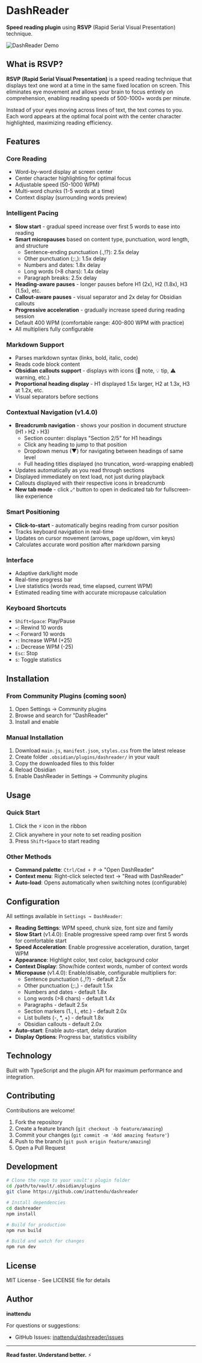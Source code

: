 # DashReader

**Speed reading plugin** using **RSVP** (Rapid Serial Visual Presentation) technique.

![DashReader Demo](dashreader.gif)

## What is RSVP?

**RSVP (Rapid Serial Visual Presentation)** is a speed reading technique that displays text one word at a time in the same fixed location on screen. This eliminates eye movement and allows your brain to focus entirely on comprehension, enabling reading speeds of 500-1000+ words per minute.

Instead of your eyes moving across lines of text, the text comes to you. Each word appears at the optimal focal point with the center character highlighted, maximizing reading efficiency.

## Features

### Core Reading
- Word-by-word display at screen center
- Center character highlighting for optimal focus
- Adjustable speed (50-1000 WPM)
- Multi-word chunks (1-5 words at a time)
- Context display (surrounding words preview)

### Intelligent Pacing
- **Slow start** - gradual speed increase over first 5 words to ease into reading
- **Smart micropauses** based on content type, punctuation, word length, and structure
  - Sentence-ending punctuation (.,!?): 2.5x delay
  - Other punctuation (;:,): 1.5x delay
  - Numbers and dates: 1.8x delay
  - Long words (>8 chars): 1.4x delay
  - Paragraph breaks: 2.5x delay
- **Heading-aware pauses** - longer pauses before H1 (2x), H2 (1.8x), H3 (1.5x), etc.
- **Callout-aware pauses** - visual separator and 2x delay for Obsidian callouts
- **Progressive acceleration** - gradually increase speed during reading session
- Default 400 WPM (comfortable range: 400-800 WPM with practice)
- All multipliers fully configurable

### Markdown Support
- Parses markdown syntax (links, bold, italic, code)
- Reads code block content
- **Obsidian callouts support** - displays with icons (📝 note, 💡 tip, ⚠️ warning, etc.)
- **Proportional heading display** - H1 displayed 1.5x larger, H2 at 1.3x, H3 at 1.2x, etc.
- Visual separators before sections

### Contextual Navigation (v1.4.0)

- **Breadcrumb navigation** - shows your position in document structure (H1 › H2 › H3)
  - Section counter: displays "Section 2/5" for H1 headings
  - Click any heading to jump to that position
  - Dropdown menus (▼) for navigating between headings of same level
  - Full heading titles displayed (no truncation, word-wrapping enabled)
- Updates automatically as you read through sections
- Displayed immediately on text load, not just during playback
- Callouts displayed with their respective icons in breadcrumb
- **New tab mode** - click ⤢ button to open in dedicated tab for fullscreen-like experience

### Smart Positioning
- **Click-to-start** - automatically begins reading from cursor position
- Tracks keyboard navigation in real-time
- Updates on cursor movement (arrows, page up/down, vim keys)
- Calculates accurate word position after markdown parsing

### Interface
- Adaptive dark/light mode
- Real-time progress bar
- Live statistics (words read, time elapsed, current WPM)
- Estimated reading time with accurate micropause calculation

### Keyboard Shortcuts
- `Shift+Space`: Play/Pause
- `←`: Rewind 10 words
- `→`: Forward 10 words
- `↑`: Increase WPM (+25)
- `↓`: Decrease WPM (-25)
- `Esc`: Stop
- `s`: Toggle statistics

## Installation

### From Community Plugins (coming soon)
1. Open Settings → Community plugins
2. Browse and search for "DashReader"
3. Install and enable

### Manual Installation
1. Download `main.js`, `manifest.json`, `styles.css` from the latest release
2. Create folder `.obsidian/plugins/dashreader/` in your vault
3. Copy the downloaded files to this folder
4. Reload Obsidian
5. Enable DashReader in Settings → Community plugins

## Usage

### Quick Start
1. Click the ⚡ icon in the ribbon
2. Click anywhere in your note to set reading position
3. Press `Shift+Space` to start reading

### Other Methods
- **Command palette**: `Ctrl/Cmd + P` → "Open DashReader"
- **Context menu**: Right-click selected text → "Read with DashReader"
- **Auto-load**: Opens automatically when switching notes (configurable)

## Configuration

All settings available in `Settings → DashReader`:

- **Reading Settings**: WPM speed, chunk size, font size and family
- **Slow Start** (v1.4.0): Enable progressive speed ramp over first 5 words for comfortable start
- **Speed Acceleration**: Enable progressive acceleration, duration, target WPM
- **Appearance**: Highlight color, text color, background color
- **Context Display**: Show/hide context words, number of context words
- **Micropause** (v1.4.0): Enable/disable, configurable multipliers for:
  - Sentence punctuation (.,!?) - default 2.5x
  - Other punctuation (;:,) - default 1.5x
  - Numbers and dates - default 1.8x
  - Long words (>8 chars) - default 1.4x
  - Paragraphs - default 2.5x
  - Section markers (1., I., etc.) - default 2.0x
  - List bullets (-, *, +) - default 1.8x
  - Obsidian callouts - default 2.0x
- **Auto-start**: Enable auto-start, delay duration
- **Display Options**: Progress bar, statistics visibility

## Technology

Built with TypeScript and the plugin API for maximum performance and integration.

## Contributing

Contributions are welcome!

1. Fork the repository
2. Create a feature branch (`git checkout -b feature/amazing`)
3. Commit your changes (`git commit -m 'Add amazing feature'`)
4. Push to the branch (`git push origin feature/amazing`)
5. Open a Pull Request

## Development

```bash
# Clone the repo to your vault's plugin folder
cd /path/to/vault/.obsidian/plugins
git clone https://github.com/inattendu/dashreader

# Install dependencies
cd dashreader
npm install

# Build for production
npm run build

# Build and watch for changes
npm run dev
```

## License

MIT License - See LICENSE file for details

## Author

**inattendu**

For questions or suggestions:
- GitHub Issues: [inattendu/dashreader/issues](https://github.com/inattendu/dashreader/issues)

---

**Read faster. Understand better.** ⚡
